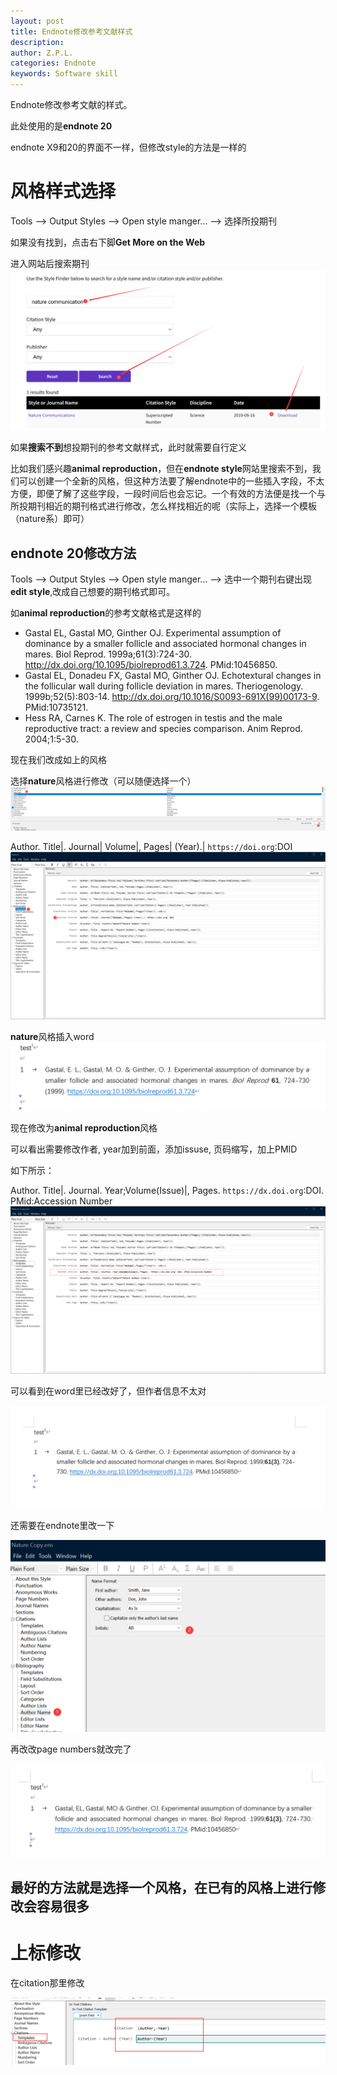```yaml
---
layout: post
title: Endnote修改参考文献样式
description:
author: Z.P.L.
categories: Endnote
keywords: Software skill
---
```


Endnote修改参考文献的样式。

此处使用的是**endnote 20**

endnote X9和20的界面不一样，但修改style的方法是一样的

# 风格样式选择

Tools --> Output Styles --> Open style manger... --> 选择所投期刊

如果没有找到，点击右下脚**Get More on the Web**

进入网站后搜索期刊
![screenshot](/images/posts/endnote/searchstyle.png)

如果**搜索不到**想投期刊的参考文献样式，此时就需要自行定义

比如我们感兴趣**animal reproduction**，但在**endnote style**网站里搜索不到，我们可以创建一个全新的风格，但这种方法要了解endnote中的一些插入字段，不太方便，即便了解了这些字段，一段时间后也会忘记。一个有效的方法便是找一个与所投期刊相近的期刊格式进行修改，怎么样找相近的呢（实际上，选择一个模板（nature系）即可）

## endnote 20修改方法
Tools --> Output Styles --> Open style manger... --> 选中一个期刊右键出现**edit style**,改成自己想要的期刊格式即可。

如**animal reproduction**的参考文献格式是这样的

- Gastal EL, Gastal MO, Ginther OJ. Experimental assumption of dominance by a smaller follicle and associated hormonal changes in mares. Biol Reprod. 1999a;61(3):724-30. http://dx.doi.org/10.1095/biolreprod61.3.724. PMid:10456850.
- Gastal EL, Donadeu FX, Gastal MO, Ginther OJ. Echotextural changes in the follicular wall during follicle deviation in mares. Theriogenology. 1999b;52(5):803-14. http://dx.doi.org/10.1016/S0093-691X(99)00173-9. PMid:10735121.
- Hess RA, Carnes K. The role of estrogen in testis and the male reproductive tract: a review and species comparison. Anim Reprod. 2004;1:5-30.

现在我们改成如上的风格

选择**nature**风格进行修改（可以随便选择一个）
![screensot](/images/posts/endnote/chosestyle.png)

Author. Title|. Journal| Volume|, Pages| (Year).| `https://doi.org`:DOI
![screensot](/images/posts/endnote/editstyle.png)



**nature**风格插入word
![screensot](/images/posts/endnote/natureRefStyle.png)

现在修改为**animal reproduction**风格

可以看出需要修改作者, year加到前面，添加issuse, 页码缩写，加上PMID

如下所示：

Author. Title|. Journal. Year;Volume(Issue)|, Pages. `https://dx.doi.org`:DOI. PMid:Accession Number
![screensot](/images/posts/endnote/changedstyle.png)

可以看到在word里已经改好了，但作者信息不太对

![screensot](/images/posts/endnote/styleinword.png)

还需要在endnote里改一下

![screensot](/images/posts/endnote/changeAuthor.png)

再改改page numbers就改完了

![screensot](/images/posts/endnote/finalStyleinWord.png)


## 最好的方法就是选择一个风格，在已有的风格上进行修改会容易很多

# 上标修改

在citation那里修改

![screensot](/images/posts/endnote/citeup.png)
